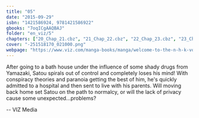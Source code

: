 ```yaml
---
title: "05"
date: "2015-09-29"
isbn: "1421586924, 9781421586922"
gbooks: "7oqICgAAQBAJ"
folder: "en_viz/5"
chapters: ["20_Chap_21.cbz", "21_Chap_22.cbz", "22_Chap_23.cbz", "23_Chap_24.cbz", "24_Chap_25.cbz"]
cover: "-251518170_021000.png"
webpage: "https://www.viz.com/manga-books/manga/welcome-to-the-n-h-k-volume-5/product/4629"
---
```


<p>After going to a bath house under the influence of some shady drugs from Yamazaki, Satou spirals out of control and completely loses his mind! With conspiracy theories and paranoia getting the best of him, he's quickly admitted to a hospital and then sent to live with his parents. Will moving back home set Satou on the path to normalcy, or will the lack of privacy cause some unexpected...problems?</p> -- VIZ Media
